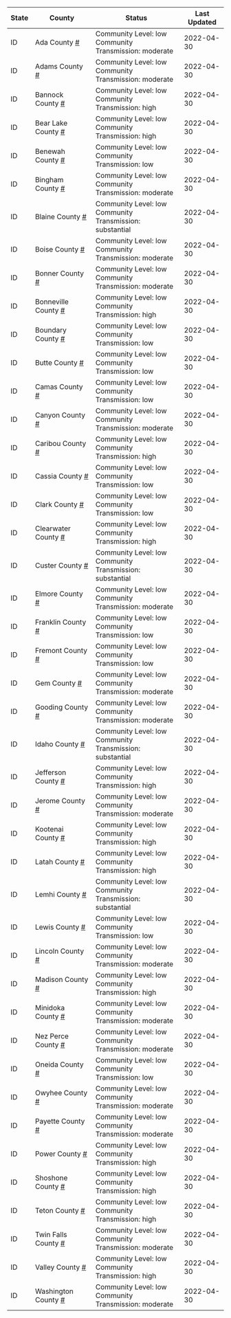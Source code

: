 State | County | Status | Last Updated
--- | --- | --- | --- 
ID | Ada County <a href="#ada_county">#</a> | <a name="ada_county"></a>Community Level: low<br/>Community Transmission: moderate | 2022-04-30
ID | Adams County <a href="#adams_county">#</a> | <a name="adams_county"></a>Community Level: low<br/>Community Transmission: moderate | 2022-04-30
ID | Bannock County <a href="#bannock_county">#</a> | <a name="bannock_county"></a>Community Level: low<br/>Community Transmission: high | 2022-04-30
ID | Bear Lake County <a href="#bear_lake_county">#</a> | <a name="bear_lake_county"></a>Community Level: low<br/>Community Transmission: high | 2022-04-30
ID | Benewah County <a href="#benewah_county">#</a> | <a name="benewah_county"></a>Community Level: low<br/>Community Transmission: low | 2022-04-30
ID | Bingham County <a href="#bingham_county">#</a> | <a name="bingham_county"></a>Community Level: low<br/>Community Transmission: moderate | 2022-04-30
ID | Blaine County <a href="#blaine_county">#</a> | <a name="blaine_county"></a>Community Level: low<br/>Community Transmission: substantial | 2022-04-30
ID | Boise County <a href="#boise_county">#</a> | <a name="boise_county"></a>Community Level: low<br/>Community Transmission: moderate | 2022-04-30
ID | Bonner County <a href="#bonner_county">#</a> | <a name="bonner_county"></a>Community Level: low<br/>Community Transmission: moderate | 2022-04-30
ID | Bonneville County <a href="#bonneville_county">#</a> | <a name="bonneville_county"></a>Community Level: low<br/>Community Transmission: high | 2022-04-30
ID | Boundary County <a href="#boundary_county">#</a> | <a name="boundary_county"></a>Community Level: low<br/>Community Transmission: low | 2022-04-30
ID | Butte County <a href="#butte_county">#</a> | <a name="butte_county"></a>Community Level: low<br/>Community Transmission: low | 2022-04-30
ID | Camas County <a href="#camas_county">#</a> | <a name="camas_county"></a>Community Level: low<br/>Community Transmission: low | 2022-04-30
ID | Canyon County <a href="#canyon_county">#</a> | <a name="canyon_county"></a>Community Level: low<br/>Community Transmission: moderate | 2022-04-30
ID | Caribou County <a href="#caribou_county">#</a> | <a name="caribou_county"></a>Community Level: low<br/>Community Transmission: high | 2022-04-30
ID | Cassia County <a href="#cassia_county">#</a> | <a name="cassia_county"></a>Community Level: low<br/>Community Transmission: low | 2022-04-30
ID | Clark County <a href="#clark_county">#</a> | <a name="clark_county"></a>Community Level: low<br/>Community Transmission: low | 2022-04-30
ID | Clearwater County <a href="#clearwater_county">#</a> | <a name="clearwater_county"></a>Community Level: low<br/>Community Transmission: high | 2022-04-30
ID | Custer County <a href="#custer_county">#</a> | <a name="custer_county"></a>Community Level: low<br/>Community Transmission: substantial | 2022-04-30
ID | Elmore County <a href="#elmore_county">#</a> | <a name="elmore_county"></a>Community Level: low<br/>Community Transmission: moderate | 2022-04-30
ID | Franklin County <a href="#franklin_county">#</a> | <a name="franklin_county"></a>Community Level: low<br/>Community Transmission: low | 2022-04-30
ID | Fremont County <a href="#fremont_county">#</a> | <a name="fremont_county"></a>Community Level: low<br/>Community Transmission: low | 2022-04-30
ID | Gem County <a href="#gem_county">#</a> | <a name="gem_county"></a>Community Level: low<br/>Community Transmission: moderate | 2022-04-30
ID | Gooding County <a href="#gooding_county">#</a> | <a name="gooding_county"></a>Community Level: low<br/>Community Transmission: moderate | 2022-04-30
ID | Idaho County <a href="#idaho_county">#</a> | <a name="idaho_county"></a>Community Level: low<br/>Community Transmission: substantial | 2022-04-30
ID | Jefferson County <a href="#jefferson_county">#</a> | <a name="jefferson_county"></a>Community Level: low<br/>Community Transmission: high | 2022-04-30
ID | Jerome County <a href="#jerome_county">#</a> | <a name="jerome_county"></a>Community Level: low<br/>Community Transmission: moderate | 2022-04-30
ID | Kootenai County <a href="#kootenai_county">#</a> | <a name="kootenai_county"></a>Community Level: low<br/>Community Transmission: high | 2022-04-30
ID | Latah County <a href="#latah_county">#</a> | <a name="latah_county"></a>Community Level: low<br/>Community Transmission: high | 2022-04-30
ID | Lemhi County <a href="#lemhi_county">#</a> | <a name="lemhi_county"></a>Community Level: low<br/>Community Transmission: substantial | 2022-04-30
ID | Lewis County <a href="#lewis_county">#</a> | <a name="lewis_county"></a>Community Level: low<br/>Community Transmission: low | 2022-04-30
ID | Lincoln County <a href="#lincoln_county">#</a> | <a name="lincoln_county"></a>Community Level: low<br/>Community Transmission: moderate | 2022-04-30
ID | Madison County <a href="#madison_county">#</a> | <a name="madison_county"></a>Community Level: low<br/>Community Transmission: high | 2022-04-30
ID | Minidoka County <a href="#minidoka_county">#</a> | <a name="minidoka_county"></a>Community Level: low<br/>Community Transmission: moderate | 2022-04-30
ID | Nez Perce County <a href="#nez_perce_county">#</a> | <a name="nez_perce_county"></a>Community Level: low<br/>Community Transmission: moderate | 2022-04-30
ID | Oneida County <a href="#oneida_county">#</a> | <a name="oneida_county"></a>Community Level: low<br/>Community Transmission: low | 2022-04-30
ID | Owyhee County <a href="#owyhee_county">#</a> | <a name="owyhee_county"></a>Community Level: low<br/>Community Transmission: moderate | 2022-04-30
ID | Payette County <a href="#payette_county">#</a> | <a name="payette_county"></a>Community Level: low<br/>Community Transmission: moderate | 2022-04-30
ID | Power County <a href="#power_county">#</a> | <a name="power_county"></a>Community Level: low<br/>Community Transmission: high | 2022-04-30
ID | Shoshone County <a href="#shoshone_county">#</a> | <a name="shoshone_county"></a>Community Level: low<br/>Community Transmission: high | 2022-04-30
ID | Teton County <a href="#teton_county">#</a> | <a name="teton_county"></a>Community Level: low<br/>Community Transmission: high | 2022-04-30
ID | Twin Falls County <a href="#twin_falls_county">#</a> | <a name="twin_falls_county"></a>Community Level: low<br/>Community Transmission: moderate | 2022-04-30
ID | Valley County <a href="#valley_county">#</a> | <a name="valley_county"></a>Community Level: low<br/>Community Transmission: high | 2022-04-30
ID | Washington County <a href="#washington_county">#</a> | <a name="washington_county"></a>Community Level: low<br/>Community Transmission: moderate | 2022-04-30
